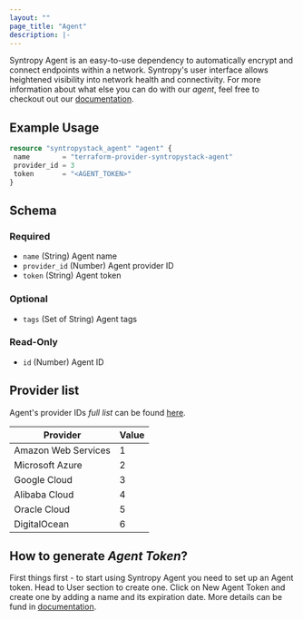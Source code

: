 ```yaml
---
layout: ""
page_title: "Agent"
description: |-
---
```


Syntropy Agent is an easy-to-use dependency to automatically encrypt and connect endpoints within a network. Syntropy's user interface allows heightened visibility into network health and connectivity.
For more information about what else you can do with our *agent*, feel free to checkout out our [documentation](https://docs.syntropystack.com/docs/what-is-syntropy-agent).

## Example Usage
 ```terraform
resource "syntropystack_agent" "agent" {
  name        = "terraform-provider-syntropystack-agent"
  provider_id = 3
  token       = "<AGENT_TOKEN>"
}
```

 <!-- schema generated by tfplugindocs -->
## Schema

### Required

- `name` (String) Agent name
- `provider_id` (Number) Agent provider ID
- `token` (String) Agent token

### Optional

- `tags` (Set of String) Agent tags

### Read-Only

- `id` (Number) Agent ID



 ## Provider list
Agent's provider IDs *full list* can be found [here](https://docs.syntropystack.com/docs/syntropy-agent-variables#syntropy-provider).


| Provider            | Value |
|---------------------|-------|
| Amazon Web Services | 1     |
| Microsoft Azure     | 2     |
| Google Cloud        | 3     |
| Alibaba Cloud       | 4     |
| Oracle Cloud        | 5     |
| DigitalOcean        | 6     |

## How to generate *Agent Token*?

First things first - to start using Syntropy Agent you need to set up an Agent token. Head to User section to create one.
Click on New Agent Token and create one by adding a name and its expiration date.
More details can be fund in [documentation](https://docs.syntropystack.com/docs/get-your-agent-token).